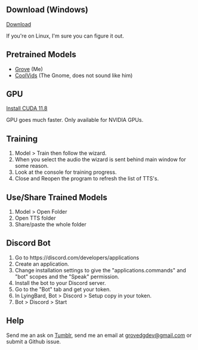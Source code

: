 ## Download (Windows)
[Download](https://drive.google.com/file/d/16VTnAVjqCFLJ6_hMZsNr4BkAuhNvZnFP/view?usp=drive_link)

If you're on Linux, I'm sure you can figure it out.

## Pretrained Models
<ul>
  <li><a href="https://drive.google.com/file/d/1smJK-7fDIkMA10Pwgoj2KTE_ceKAHi2D/view?usp=sharing">Grove</a> (Me)</li>
  <li><a href="https://drive.google.com/file/d/1U7xdZ0bqbeOfPkHn9ffsOaXsWZ0xaeUK/view?usp=sharing">CoolVids</a> (The Gnome, does not sound like him)</li>
</ul>

## GPU
[Install CUDA 11.8](https://developer.nvidia.com/cuda-11-8-0-download-archive)

GPU goes much faster. Only available for NVIDIA GPUs.

## Training
<ol>
  <li>Model > Train then follow the wizard.</li>
  <li>When you select the audio the wizard is sent behind main window for some reason.</li>
  <li>Look at the console for training progress.</li>
  <li>Close and Reopen the program to refresh the list of TTS's.</li>
</ol>

## Use/Share Trained Models
<ol>
  <li>Model > Open Folder</li>
  <li>Open TTS folder</li>
  <li>Share/paste the whole folder</li>
</ol>

## Discord Bot
<ol>
  <li>Go to https://discord.com/developers/applications</li>
  <li>Create an application.</li>
  <li>Change installation settings to give the "applications.commands" and "bot" scopes and the "Speak" permission.</li>
  <li>Install the bot to your Discord server.</li>
  <li>Go to the "Bot" tab and get your token.</li>
  <li>In LyingBard, Bot > Discord > Setup copy in your token.</li>
  <li>Bot > Discord > Start</li>
</ol>

## Help
Send me an ask on [Tumblr](https://www.tumblr.com/lyingbard), send me an email at <grovedgdev@gmail.com> or submit a Github issue.
